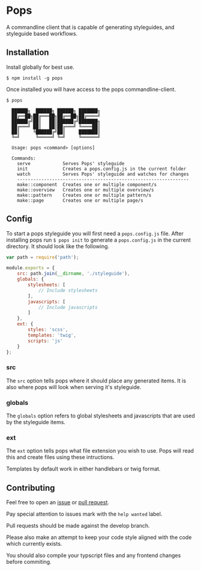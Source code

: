 # Pops

A commandline client that is capable of generating styleguides, and styleguide
based workflows.

## Installation

Install globally for best use.

    $ npm install -g pops

Once installed you will have access to the pops commandline-client.

    $ pops
      
      ██████╗  ██████╗ ██████╗ ███████╗
      ██╔══██╗██╔═══██╗██╔══██╗██╔════╝
      ██████╔╝██║   ██║██████╔╝███████╗
      ██╔═══╝ ██║   ██║██╔═══╝ ╚════██║
      ██║     ╚██████╔╝██║     ███████║
      ╚═╝      ╚═════╝ ╚═╝     ╚══════╝

      Usage: pops <command> [options]

      Commands:
        serve            Serves Pops' styleguide
        init             Creates a pops.config.js in the current folder
        watch            Serves Pops' styleguide and watches for changes
        ----------------------------------------------------------------
        make::component  Creates one or multiple component/s
        make::overview   Creates one or multiple overview/s
        make::pattern    Creates one or multiple pattern/s
        make::page       Creates one or multiple page/s


## Config

To start a pops styleguide you will first need a `pops.config.js` file.
After installing pops run `$ pops init` to generate a `pops.config.js` in the current
directory. It should look like the following.

```javascript
var path = require('path');

module.exports = {
    src: path.join(__dirname, './styleguide'),
    globals: {
        stylesheets: [
            // Include stylesheets
        ],
        javascripts: [
            // Include javascripts
        ]
    },
    ext: {
        styles: 'scss',
        templates: 'twig',
        scripts: 'js'
    }
};
```

### src

The `src` option tells pops where it should place any generated items. It is also
where pops will look when serving it's styleguide.

### globals

The `globals` option refers to global stylesheets and javascripts that are used by
the styleguide items.

### ext

The `ext` option tells pops what file extension you wish to use. Pops will read this
and create files using these intructions.

Templates by default work in either handlebars or twig format.

## Contributing

Feel free to open an [issue](https://github.com/BrianDGLS/pops/issues) 
or [pull request](https://github.com/BrianDGLS/pops/pulls).

Pay special attention to issues mark with the `help wanted` label.

Pull requests should be made against the develop branch.

Please also make an attempt to keep your code style aligned with the code 
which currently exists.

You should also compile your typscript files and any frontend changes 
before commiting.
